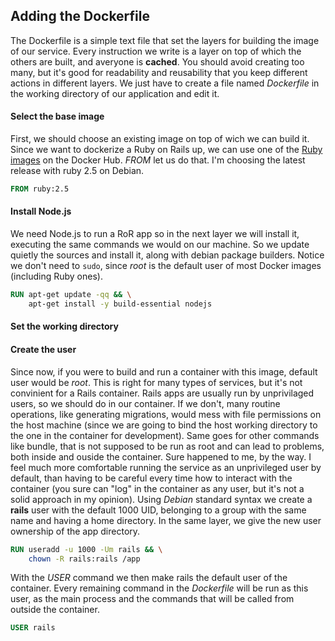 ## Adding the Dockerfile
The Dockerfile is a simple text file that set the layers for building the image of our service.
Every instruction we write is a layer on top of which the others are built, and averyone is **cached**.
You should avoid creating too many, but it's good for readability and reusability that you keep different actions in different layers.
We just have to create a file named _Dockerfile_ in the working directory of our application and edit it.

#### Select the base image
First, we should choose an existing image on top of wich we can build it.
Since we want to dockerize a Ruby on Rails up, we can use one of the [Ruby images](ciao) on the Docker Hub.
_FROM_ let us do that.
I'm choosing the latest release with ruby 2.5 on Debian.
```Dockerfile
FROM ruby:2.5
```

#### Install Node.js
We need Node.js to run a RoR app so in the next layer we will install it, executing the same commands we would on our machine.
So we update quietly the sources and install it, along with debian package builders.
Notice we don't need to ```sudo```, since _root_ is the default user of most Docker images (including Ruby ones).
```Dockerfile
RUN apt-get update -qq && \
    apt-get install -y build-essential nodejs
```

#### Set the working directory


#### Create the user
Since now, if you were to build and run a container with this image, default user would be _root_.
This is right for many types of services, but it's not convinient for a Rails container.
Rails apps are usually run by unprivilaged users, so we should do in our container.
If we don't, many routine operations, like generating migrations, would mess with file permissions on the host machine
(since we are going to bind the host working directory to the one in the container for development).
Same goes for other commands like bundle, that is not supposed to be run as root and can lead to problems, both inside and ouside the container.
Sure happened to me, by the way.
I feel much more comfortable running the service as an unprivileged user by default, than having to be careful every time how to interact with the container
(you sure can "log" in the container as any user, but it's not a solid approach in my opinion).
Using _Debian_ standard syntax we create a **rails**  user with the default 1000 UID, belonging to a group with the same name and having a home directory. 
In the same layer, we give the new user ownership of the app directory.
```Dockerfile
RUN useradd -u 1000 -Um rails && \
    chown -R rails:rails /app
```
With the _USER_ command we then make rails the default user of the container.
Every remaining command in the _Dockerfile_ will be run as this user,
as the main process and the commands that will be called from outside the container.
```Dockerfile
USER rails
```
